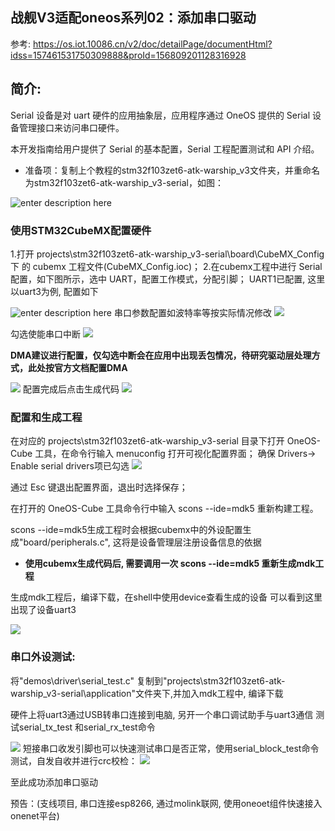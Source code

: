 ## 战舰V3适配oneos系列02：添加串口驱动

参考:
https://os.iot.10086.cn/v2/doc/detailPage/documentHtml?idss=157461531750309888&proId=156809201128316928

## 简介:
Serial 设备是对 uart 硬件的应用抽象层，应用程序通过 OneOS 提供的 Serial 设备管理接口来访问串口硬件。

本开发指南给用户提供了 Serial 的基本配置，Serial 工程配置测试和 API 介绍。

- 准备项：复制上个教程的stm32f103zet6-atk-warship_v3文件夹，并重命名为stm32f103zet6-atk-warship_v3-serial，如图：

![enter description here](figures/rename.png)

### 使用STM32CubeMX配置硬件

1.打开 projects\stm32f103zet6-atk-warship_v3-serial\board\CubeMX_Config 下 的 cubemx 工程文件(CubeMX_Config.ioc)；
2.在cubemx工程中进行 Serial 配置，如下图所示，选中 UART，配置工作模式，分配引脚；
UART1已配置, 这里以uart3为例, 配置如下

![enter description here](figures/cubemx_uart3.png)
串口参数配置如波特率等按实际情况修改
![](figures/uart3_config.png)

勾选使能串口中断
![](figures/uart3_interrupt.png)

**DMA建议进行配置，仅勾选中断会在应用中出现丢包情况，待研究驱动层处理方式，此处按官方文档配置DMA**

![](figures/uart3_dma.png)
配置完成后点击生成代码
![](figures/uart3_save.png)

### 配置和生成工程
在对应的 projects\stm32f103zet6-atk-warship_v3-serial 目录下打开 OneOS-Cube 工具，在命令行输入 menuconfig 打开可视化配置界面；
确保 Drivers-> Enable serial drivers项已勾选
![](figures/uart3_menuconfig.png)

通过 Esc 键退出配置界面，退出时选择保存；

在打开的 OneOS-Cube 工具命令行中输入 scons --ide=mdk5 重新构建工程。

scons --ide=mdk5生成工程时会根据cubemx中的外设配置生成"board/peripherals.c", 这将是设备管理层注册设备信息的依据

- **使用cubemx生成代码后, 需要调用一次 scons --ide=mdk5 重新生成mdk工程**

生成mdk工程后，编译下载，在shell中使用device查看生成的设备
可以看到这里出现了设备uart3

![](figures/device_cmd.png)
### 串口外设测试:
将"demos\driver\serial_test.c" 复制到"projects\stm32f103zet6-atk-warship_v3-serial\application"文件夹下,并加入mdk工程中, 编译下载

硬件上将uart3通过USB转串口连接到电脑, 另开一个串口调试助手与uart3通信
测试serial_tx_test 和serial_rx_test命令

![](figures/serial_test.png)
短接串口收发引脚也可以快速测试串口是否正常，使用serial_block_test命令测试，自发自收并进行crc校检：
![](figures/serial_test_self.png)

至此成功添加串口驱动

预告：(支线项目, 串口连接esp8266, 通过molink联网, 使用oneoet组件快速接入onenet平台)


